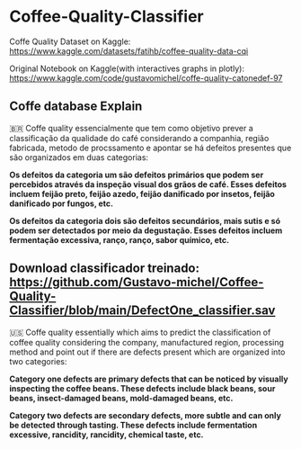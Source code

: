 # Coffee-Quality-Classifier

Coffe Quality Dataset on Kaggle: https://www.kaggle.com/datasets/fatihb/coffee-quality-data-cqi

Original Notebook on Kaggle(with interactives graphs in plotly): https://www.kaggle.com/code/gustavomichel/coffe-quality-catonedef-97

## Coffe database Explain
 🇧🇷 Coffe quality essencialmente que tem como objetivo prever a classificação da qualidade do café considerando a companhia, região fabricada, metodo de procssamento  e apontar se há defeitos presentes que são organizados em duas categorias:
 
  **Os defeitos da categoria um são defeitos primários que podem ser percebidos através da inspeção visual dos grãos de café. Esses defeitos incluem feijão preto, 
 feijão azedo, feijão danificado por insetos, feijão danificado por fungos, etc.**

  **Os defeitos da categoria dois são defeitos secundários, mais sutis e só podem ser detectados por meio da degustação. Esses defeitos incluem fermentação
  excessiva, ranço, ranço, sabor químico, etc.**

  Download classificador treinado: https://github.com/Gustavo-michel/Coffee-Quality-Classifier/blob/main/DefectOne_classifier.sav
  -------

  🇺🇸 Coffe quality essentially which aims to predict the classification of coffee quality considering the company, manufactured region, processing method and point
 out if there are defects present which are organized into two categories:
 
  **Category one defects are primary defects that can be noticed by visually inspecting the coffee beans. These defects include black beans,
  sour beans, insect-damaged beans, mold-damaged beans, etc.**

   **Category two defects are secondary defects, more subtle and can only be detected through tasting. These defects include fermentation
   excessive, rancidity, rancidity, chemical taste, etc.**
